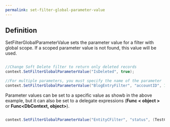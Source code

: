 ```yaml
---
permalink: set-filter-global-parameter-value
---
```


## Definition

SetFilterGlobalParameterValue sets the parameter value for a filter with global scope.  If a scoped parameter value is not found, this value will be used.


```csharp

//Change Soft Delete filter to return only deleted records
context.SetFilterGlobalParameterValue("IsDeleted", true);

//For multiple parameters, you must specify the name of the parameter
context.SetFilterGlobalParameterValue("BlogEntryFilter", "accountID", 12345);

```

Parameter values can be set to a specific value as showb in the above example, but it can also be set to a delegate expressions (**Func < object >** or **Func<DbContext, object>**).


```csharp

context.SetFilterGlobalParameterValue("EntityCFilter", "status", (TestContext ctx) => ctx.Status);

```